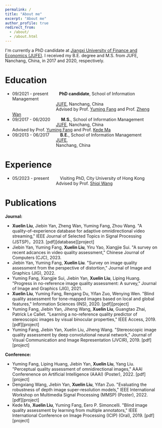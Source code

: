 ```yaml
---
permalink: /
title: "About me"
excerpt: "About me"
author_profile: true
redirect_from: 
  - /about/
  - /about.html
---
```


I'm currently a PhD candidate at [Jiangxi University of Finance and Economics (JUFE)](http://www.jxufe.edu.cn/). I received my B.E. degree and M.S. from JUFE, Nanchang, China, in 2017 and 2020, respectively.


Education
======
* 09/2021 - present &emsp;&emsp; **PhD candidate**, School of Information Management  
&emsp;&emsp;&emsp;&emsp;&emsp;&emsp;&emsp;&emsp;&emsp;&emsp; [JUFE](http://www.jxufe.edu.cn/), Nanchang, China      
&emsp;&emsp;&emsp;&emsp;&emsp;&emsp;&emsp;&emsp;&emsp;&emsp; Advised by Prof. [Yuming Fang](https://scholar.google.com.sg/citations?user=_Tu-eHkAAAAJ&hl=en) and Prof. [Zheng Wan](http://sim.jxufe.edu.cn/down/show-1558.aspx?id=14)
* 09/2017 - 06/2020 &emsp;&emsp; **M.S.**, School of Information Management  
&emsp;&emsp;&emsp;&emsp;&emsp;&emsp;&emsp;&emsp;&emsp;&emsp; [JUFE](http://www.jxufe.edu.cn/), Nanchang, China 
&emsp;&emsp;&emsp;&emsp;&emsp;&emsp;&emsp;&emsp;&emsp;&emsp; Advised by Prof. [Yuming Fang](https://scholar.google.com.sg/citations?user=_Tu-eHkAAAAJ&hl=en) and Prof. [Kede Ma](https://kedema.org/)
* 09/2013 - 06/2017 &emsp;&emsp; **B.E.**, School of Information Management  
&emsp;&emsp;&emsp;&emsp;&emsp;&emsp;&emsp;&emsp;&emsp;&emsp; [JUFE](http://www.jxufe.edu.cn/),      
&emsp;&emsp;&emsp;&emsp;&emsp;&emsp;&emsp;&emsp;&emsp;&emsp; Nanchang, China      

Experience
======
* 05/2023 - present &emsp;&emsp; Visiting PhD, City University of Hong Kong      
&emsp;&emsp;&emsp;&emsp;&emsp;&emsp;&emsp;&emsp;&emsp;&emsp; Advised by Prof. [Shiqi Wang](https://www.cs.cityu.edu.hk/~shiqwang/)

Publications
======
**Journal:**
* **Xuelin Liu**, Jiebin Yan, Zheng Wan, Yuming Fang, Zhou Wang. "A quality-of-experience database for adaptive omnidirectional video streaming," IEEE Journal of Selected Topics in Signal Processing (JSTSP)，2023. [pdf][database][project]
* Jiebin Yan, Yuming Fang, **Xuelin Liu**, Yiru Yao, Xiangjie Sui. "A survey on recent adcances in video quality assessment," Chinese Journal of Computers (CJC), 2023.
* Jiebin Yan, Yuming Fang, **Xuelin Liu**. "Survey on image quality assessment from the perspective of distortion," Journal of Image and Graphics (JIG), 2022.
* Yuming Fang, Xiangjie Sui, Jiebin Yan, **Xuelin Liu**, Liping Huang. "Progress in no-reference image quality assessment: A survey," Journal of Image and Graphics (JIG), 2021.
* **Xuelin Liu**, Yuming Fang, Rengang Du, Yifan Zuo, Wenying Wen. "Blind quality assessment for tone-mapped images based on local and global features," Information Sciences (INS), 2020. [pdf][project]
* Yuming Fang, Jiebin Yan, Jiheng Wang, **Xuelin Liu**, Guangtao Zhai, Patrick Le Callet. "Learning a no-reference quality predictor of stereoscopic images by visual binocular properties," IEEE Access, 2019. [pdf][project]
* Yuming Fang, Jiebin Yan, Xuelin Liu, Jiheng Wang. "Stereoscopic image quality assessment by deep convolutional neural network," Journal of Visual Communication and Image Representation (JVCIR), 2019. [pdf][project]

**Conference:**
* Yuming Fang, Liping Huang, Jiebin Yan, **Xuelin Liu**, Yang Liu. "Perceptual quality assessment of omnidirectional images," AAAI Conferenence on Artificial Intelligence (AAAI) (Poster), 2022. [pdf][project]
* Dengxiang Wang, Jiebin Yan, **Xuelin Liu**, Yifan Zuo. "Evaluating the robustness of depth image super-resolution models," IEEE International Workshop on Multimedia Signal Processing (MMSP) (Poster), 2022. [pdf][project]
* Kede Ma, **Xuelin Liu**, Yuming Fang, Eero P. Simoncelli. "Blind image quality assessment by learning from multiple annotators," IEEE International Conference on Image Processing (ICIP) (Oral), 2019. [pdf][project]
